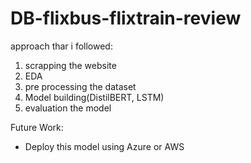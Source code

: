 # DB-flixbus-flixtrain-review

approach thar i followed:

1. scrapping the website
2. EDA
3. pre processing the dataset
4. Model building(DistilBERT, LSTM)
5. evaluation the model


Future Work:
* Deploy this model using Azure or AWS
